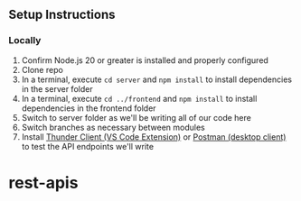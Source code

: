 ## Setup Instructions

### Locally

1. Confirm Node.js 20 or greater is installed and properly configured
1. Clone repo
1. In a terminal, execute `cd server` and `npm install` to install dependencies in the server folder
1. In a terminal, execute `cd ../frontend` and `npm install` to install dependencies in the frontend folder
1. Switch to server folder as we'll be writing all of our code here
1. Switch branches as necessary between modules
1. Install [Thunder Client (VS Code Extension)](https://marketplace.visualstudio.com/items?itemName=rangav.vscode-thunder-client) or [Postman (desktop client)](https://www.postman.com/downloads/) to test the API endpoints we'll write
# rest-apis
